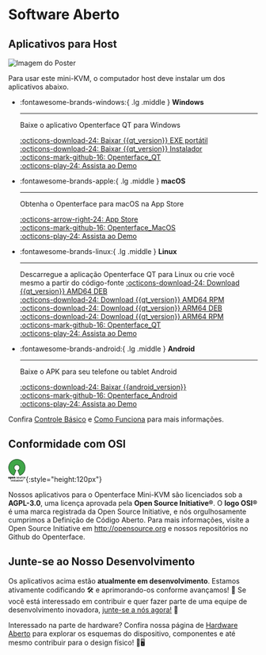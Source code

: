 # Software Aberto

## Aplicativos para Host

<div class="container">
    <img src="/images/product/win_qt_app.jpg" alt="Imagem do Poster" class="poster-image-shadow">
</div>

Para usar este mini-KVM, o computador host deve instalar um dos aplicativos abaixo.

<div class="grid cards" markdown>

-   :fontawesome-brands-windows:{ .lg .middle } __Windows__

    ---

    Baixe o aplicativo Openterface QT para Windows

    [:octicons-download-24: Baixar {{qt_version}} EXE portátil](https://github.com/TechxArtisanStudio/Openterface_QT/releases/download/{{qt_version}}/openterfaceQT.windows.amd64.installer.exe)  <br>
    [:octicons-download-24: Baixar {{qt_version}} Instalador](https://github.com/TechxArtisanStudio/Openterface_QT/releases/download/{{qt_version}}/openterfaceQT-portable.exe)  <br>
    [:octicons-mark-github-16: Openterface_QT](https://github.com/TechxArtisanStudio/Openterface_QT)  <br>
    [:octicons-play-24: Assista ao Demo](https://youtu.be/ERzpGtRvP2o?si=e9k402f0nxsD8o2j)

-   :fontawesome-brands-apple:{ .lg .middle } __macOS__

    ---

    Obtenha o Openterface para macOS na App Store

    [:octicons-arrow-right-24: App Store](http://appstore.com/mac/openterface) <br>
    [:octicons-mark-github-16: Openterface_MacOS](https://github.com/TechxArtisanStudio/Openterface_MacOS)  <br>
    [:octicons-play-24: Assista ao Demo](https://youtu.be/m7OpUem0zqY?si=tclfl0Jl77tmE6_e)

-   :fontawesome-brands-linux:{ .lg .middle } __Linux__

    ---

    Descarregue a aplicação Openterface QT para Linux ou crie você mesmo a partir do código-fonte
    [:octicons-download-24: Download {{qt_version}} AMD64 DEB](https://github.com/TechxArtisanStudio/Openterface_QT/releases/download/{{qt_version}}/openterfaceQT.linux.amd64.deb)  <br>
    [:octicons-download-24: Download {{qt_version}} AMD64 RPM](https://github.com/TechxArtisanStudio/Openterface_QT/releases/download/{{qt_version}}/openterfaceQT.linux.amd64.rpm)  <br>
    [:octicons-download-24: Download {{qt_version}} ARM64 DEB](https://github.com/TechxArtisanStudio/Openterface_QT/releases/download/{{qt_version}}/openterfaceQT.linux.arm64.deb)  <br>
    [:octicons-download-24: Download {{qt_version}} ARM64 RPM](https://github.com/TechxArtisanStudio/Openterface_QT/releases/download/{{qt_version}}/openterfaceQT.linux.arm64.rpm)  <br>
    [:octicons-mark-github-16: Openterface_QT](https://github.com/TechxArtisanStudio/Openterface_QT)  <br>
    [:octicons-play-24: Assista ao Demo](https://youtu.be/_ScpI6TC0Pk?si=FSg7A2zmST8QbFec)

-   :fontawesome-brands-android:{ .lg .middle } __Android__

    ---
    
    Baixe o APK para seu telefone ou tablet Android

    [:octicons-download-24: Baixar {{android_version}}](https://github.com/TechxArtisanStudio/Openterface_Android/releases/download/{{android_version}}/OpenterfaceAndroid.apk)  <br>
    [:octicons-mark-github-16: Openterface_Android](https://github.com/TechxArtisanStudio/Openterface_Android)  <br>
    [:octicons-play-24: Assista ao Demo](https://x.com/TechxArtisan/status/1825460088922071398)

</div>

Confira [Controle Básico](/basic) e [Como Funciona](/how-it-works) para mais informações.

## Conformidade com OSI

![Open Source Initiative®](images/trademark/open-source-initiative.svg){:style="height:120px"}

Nossos aplicativos para o Openterface Mini-KVM são licenciados sob a **AGPL-3.0**, uma licença aprovada pela **Open Source Initiative®**. O **logo OSI®** é uma marca registrada da Open Source Initiative, e nós orgulhosamente cumprimos a Definição de Código Aberto. Para mais informações, visite a Open Source Initiative em http://opensource.org e nossos repositórios no Github do Openterface.

## Junte-se ao Nosso Desenvolvimento

Os aplicativos acima estão **atualmente em desenvolvimento**. Estamos ativamente codificando 🛠️ e aprimorando-os conforme avançamos! 💪 Se você está interessado em contribuir e quer fazer parte de uma equipe de desenvolvimento inovadora, [junte-se a nós agora!](mailto:info@techxartisan.com) 🚀

Interessado na parte de hardware? Confira nossa página de [Hardware Aberto](/open-hardware) para explorar os esquemas do dispositivo, componentes e até mesmo contribuir para o design físico! 🔧🖥️